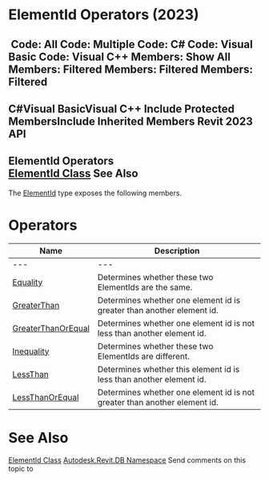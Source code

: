 # ElementId Operators (2023)

﻿
 Code: All Code: Multiple Code: C# Code: Visual Basic Code: Visual C++  Members: Show All Members: Filtered Members: Filtered Members: Filtered   
---  
C#Visual BasicVisual C++
Include Protected MembersInclude Inherited Members
Revit 2023 API  
---  
ElementId Operators  
[ElementId Class](44f3f7b1-3229-3404-93c9-dc5e70337dd6.md "ElementId Class") See Also  
---  
The [ElementId](44f3f7b1-3229-3404-93c9-dc5e70337dd6.md "ElementId Class") type exposes the following members.
# Operators
| Name | Description |
| --- | --- |
| --- | --- | --- |
| [Equality](34a21be8-c836-0ac0-fdc8-d45b112ac580.md "Equality Operator") | Determines whether these two ElementIds are the same. |
| [GreaterThan](b6abda7f-8185-14ca-3153-435bf75e56dd.md "GreaterThan Operator") | Determines whether one element id is greater than another element id. |
| [GreaterThanOrEqual](aff18a46-fae0-6048-1eb5-d100240c8dd6.md "GreaterThanOrEqual Operator") | Determines whether one element id is not less than another element id. |
| [Inequality](8fd25409-ea3f-3bb0-a1cc-6bc7c5895f31.md "Inequality Operator") | Determines whether these two ElementIds are different. |
| [LessThan](be2119ee-e068-3c5f-8bfe-3ac70c6091ea.md "LessThan Operator") | Determines whether this element id is less than another element id. |
| [LessThanOrEqual](ba605698-2cc5-7db5-f07e-33e9b550b9f6.md "LessThanOrEqual Operator") | Determines whether one element id is not greater than another element id. |

# See Also
[ElementId Class](44f3f7b1-3229-3404-93c9-dc5e70337dd6.md "ElementId Class")
[Autodesk.Revit.DB Namespace](87546ba7-461b-c646-cbb1-2cb8f5bff8b2.md "Autodesk.Revit.DB Namespace")
Send comments on this topic to 